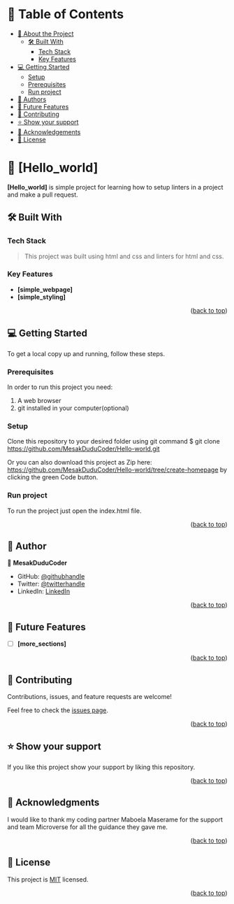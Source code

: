 <a name="readme-top"></a>

<!-- TABLE OF CONTENTS -->

# 📗 Table of Contents

- [📖 About the Project](#about-project)
  - [🛠 Built With](#built-with)
    - [Tech Stack](#tech-stack)
    - [Key Features](#key-features)
- [💻 Getting Started](#getting-started)
  - [Setup](#setup)
  - [Prerequisites](#prerequisites)
  - [Run project](#run-tests)
- [👥 Authors](#authors)
- [🔭 Future Features](#future-features)
- [🤝 Contributing](#contributing)
- [⭐️ Show your support](#support)
- [🙏 Acknowledgements](#acknowledgements)
- [📝 License](#license)

<!-- PROJECT DESCRIPTION -->

# 📖 [Hello_world] <a name="about-project"></a>

**[Hello_world]** is simple project for learning how to setup linters in a project and make a pull request.

## 🛠 Built With <a name="built-with"></a>

### Tech Stack <a name="tech-stack"></a>

> This project was built using html and css and linters for html and css.

<!-- Features -->

### Key Features <a name="key-features"></a>

- **[simple_webpage]**
- **[simple_styling]**

<p align="right">(<a href="#readme-top">back to top</a>)</p>

<!-- GETTING STARTED -->

## 💻 Getting Started <a name="getting-started"></a>

To get a local copy up and running, follow these steps.

### Prerequisites

In order to run this project you need:

1. A web browser
2. git installed in your computer(optional)

### Setup

Clone this repository to your desired folder using git command
$ git clone https://github.com/MesakDuduCoder/Hello-world.git

Or you can also download this project as Zip here: 
https://github.com/MesakDuduCoder/Hello-world/tree/create-homepage
by clicking the green Code button.
### Run project

To run the project just open the index.html file.

<p align="right">(<a href="#readme-top">back to top</a>)</p>

<!-- AUTHORS -->

## 👥 Author <a name="authors"></a>

>

👤 **MesakDuduCoder**

- GitHub: [@githubhandle](https://github.com/MesakDuduCoder)
- Twitter: [@twitterhandle](https://twitter.com/Mesak22812376)
- LinkedIn: [LinkedIn](https://linkedin.com/in/mesak-lalrindika-77480b22b)

<p align="right">(<a href="#readme-top">back to top</a>)</p>

<!-- FUTURE FEATURES -->

## 🔭 Future Features <a name="future-features"></a>

- [ ] **[more_sections]**

<p align="right">(<a href="#readme-top">back to top</a>)</p>

<!-- CONTRIBUTING -->

## 🤝 Contributing <a name="contributing"></a>

Contributions, issues, and feature requests are welcome!

Feel free to check the [issues page](../../issues/).

<p align="right">(<a href="#readme-top">back to top</a>)</p>

<!-- SUPPORT -->

## ⭐️ Show your support <a name="support"></a>

If you like this project show your support by liking this repository.

<p align="right">(<a href="#readme-top">back to top</a>)</p>

<!-- ACKNOWLEDGEMENTS -->

## 🙏 Acknowledgments <a name="acknowledgements"></a>

I would like to thank my coding partner Maboela Maserame for the support and team Microverse for all the guidance they gave me.

<p align="right">(<a href="#readme-top">back to top</a>)</p>

<!-- LICENSE -->

## 📝 License <a name="license"></a>

This project is [MIT](./MIT.md) licensed.

<p align="right">(<a href="#readme-top">back to top</a>)</p>

